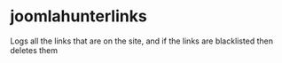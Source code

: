 # joomlahunterlinks
Logs all the links that are on the site, and if the links are blacklisted then deletes them
